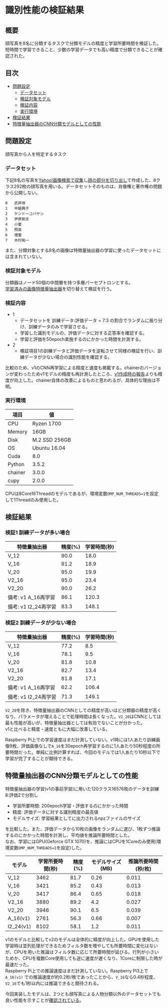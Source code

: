 # 識別性能の検証結果

## 概要

顔写真を8名に分類するタスクで分類モデルの精度と学習所要時間を検証した。  
短時間で学習できること、少数の学習データでも高い精度で分類できることが確認された。

## 目次

* [問題設定](#問題設定)
    - [データセット](#データセット)
    - [検証対象モデル](#検証対象モデル)
    - [検証内容](#検証内容)
    - [実行環境](#実行環境)
* [検証結果](#検証結果)
* [特徴量抽出器のCNN分類モデルとしての性能](#特徴量抽出器のCNN分類モデルとしての性能)

## 問題設定

顔写真から人を特定するタスク

### データセット

下記8名の写真を[Yahoo!画像検索で収集](./collect-imgs.md#yahoo画像検索を使う場合)し[顔の部分を切り出し](./create-dataset.md)て作成した、8クラス292枚の顔写真を用いる。データセットそのものは、肖像権と著作権の問題から公開しない。

```TSV
0	武井咲
1	中越典子
2	ケンドーコバヤシ
3	伊原剛志
4	小蜜
5	照英
6	壇蜜
7	木村祐一
```

また、分類対象とする8名の画像は特徴量抽出器の学習に使ったデータセットには含まれていない。

### 検証対象モデル

分類器はノード50個の中間層を持つ多層パーセプトロンとする。  
[学習済みの画像特徴量抽出器](docs/pre_trained_models.md)を切り替えて検証を行う。

### 検証内容

* 1
    - データセットを 訓練データ:評価データ = 7:3 の割合でランダムに振り分け、訓練データのみで学習させる。
    - 学習した識別モデルの、評価データに対する正答率を確認する。
    - 学習と評価を50epoch実施するのにかかった時間を計測する。
* 2
    - 検証項目1の訓練データと評価データを逆転させて同様の検証を行い、訓練データが少ない場合の識別性能を確認する。

比較のため、v1のCNN再学習による精度と速度も掲載する。chainerのバージョンが変わったためv1モデルの精度も再計測したところ、[v1作成時の報告](docs/performance_v1.md#備考-転移学習に用いたデータに対する識別性能)よりも精度が向上した。chainer自体の改善によるものと思われるが、具体的な理由は不明。


### 実行環境

| 項目 | 値 |
| --- | --- |
| CPU | Ryzen 1700 |
| Memory | 16GB |
| Disk | M.2 SSD 256GB |
| OS | Ubuntu 16.04 |
| Cuda | 8.0 |
| Python | 3.5.2 |
| chainer | 3.0.0 |
| cupy | 2.0.0 |

CPUは8Core16Threadのモデルであるが、環境変数`OMP_NUM_THREADS=1`を設定して1Threadのみ使用した。

## 検証結果

### 検証1 訓練データが多い場合

| 特徴量抽出器 | 精度(%) | 学習時間(秒) |
| --- | --- | --- |
| V_12 | 90.0  | 18.0 |
| V_16 | 91.2 | 18.9 |
| V_20 | 95.0 | 19.9 |
| V2_16 | 95.0 | 23.4 |
| V2_20 | 90.0 | 26.2 |
| 備考: v1 A_16再学習 | 86.1 | 120.3 |
| 備考: v1 I2_24再学習 | 83.3 | 148.1 |

### 検証2 訓練データが少ない場合

| 特徴量抽出器 | 精度(%) | 学習時間(秒) |
| --- | --- | --- |
| V_12 | 77.2  | 8.5 |
| V_16 | 78.1 | 9.5 |
| V_20 | 81.8 | 10.8 |
| V2_16 | 82.7 | 13.4 |
| V2_20 | 81.8 | 17.1 |
| 備考: v1 A_16再学習 | 62.2 | 106.4 |
| 備考: v1 I2_24再学習 | 71.3 | 149.1 |

`V2_20`を除き、特徴量抽出器のCNNとしての精度が高いほど分類器の精度が高くなり、パラメータが増えることで処理時間は長くなった。`V2_20`はCNNとしては最も性能が高いが、特徴量抽出器としては有効でないことが分かった。  
v1と比べると精度・速度ともに大幅に改善している。

Raspberry Pi上での学習速度はまだ計測していない。v1時には1人あたり訓練画像9枚、評価画像なしで`A_16`を30epoch再学習するのに1人あたり50秒程度の所要時間だった。単純に比例計算すれば、今回のモデルでは1人あたり10秒以下で学習が完了することが期待できる。

## 特徴量抽出器のCNN分類モデルとしての性能

特徴量抽出器の学習(v1の事前学習)に用いた120クラス16576枚のデータを訓練8:評価2で分割し

* 学習所要時間: 200epoch学習・評価するのにかかった時間
* 精度: 評価データに対する識別精度の最高値
* モデルサイズ: 学習結果としてに出力されるnpzファイルのサイズ

を比較した。また、評価データから10枚の画像をランダムに選び、1枚ずつ推論するのにかかった時間を計測し、平均値を推論所要時間とした。  
なお、学習にはGPU(Geforce GTX 1070)を、推論にはCPUを1Coreのみ使用(環境変数`OMP_NUM_THREADS=1`を設定)した。

| モデル | 学習所要時間(秒) | 精度(%) | モデルサイズ(MB) | 推論所要時間(秒/枚) |
| ------ | ---- | ---- | ---- | --- |
| V_12   | 3462 | 81.7 | 0.26 | 0.011 |
| V_16   | 3421 | 85.2 | 0.43 | 0.013 |
| V_20   | 3417 | 86.4 | 0.65 | 0.018 |
| V2_16  | 3880 | 89.2 | 4.2  | 0.027 |
| V2_20  | 3946 | 90.1 | 6.5  | 0.039 |
| A_16(v1) | 2761 | 56.3 | 0.66 | 0.007 |
| I2_24(v1) | 8102 | 58.1 | 1.2  | 0.011 |

v1のモデルと比較してv2のモデルは全体的に精度が向上した。GPUを使用した学習時は並列処理ができるためフィルタ数を増やしても所要時間に変化はないが、CPUを用いた推論はフィルタ数に応じて所要時間が延びる。行列が小さいためか、CPUを複数Core使用しても逆に速度が遅くなり、1Coreに制限した時が最速だった。  
Raspberry Pi上での推論速度はまだ計測していない。Raspberry Pi3上で `A_16(v1)` での推論速度が約0.2秒/枚であったことから、`V_16`なら0.4秒程度、`V2_16`でも1秒以内には推論できると期待される。

今回実装したモデルは、2つとも顔写真による人物分類以外のデータセットでも良い性能を示すことが[確認されている](https://github.com/nknytk/ml-study/blob/master/cnn/report.md)。
